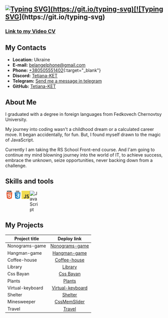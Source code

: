 ## [![Typing SVG](https://readme-typing-svg.herokuapp.com?font=Fira+Code&pause=1000&color=171084&background=5BE0FF00&random=false&width=435&lines=Hello%2C+I'm+Tatiana%2C+a+passionate+newcomer+to+the+world+of+frontend+development!)](https://git.io/typing-svg)[![Typing SVG](https://readme-typing-svg.herokuapp.com?font=Fira+Code&weight=700&size=25&pause=1000&color=0A630C&background=5BE0FF00&random=false&width=1000&lines=Hello%2C+I'm+Tatiana%2C+a+passionate+newcomer+to+the+world+of+frontend+development!)](https://git.io/typing-svg)

### **[Link to my Video CV](https://youtu.be/uJQMlCJasOU)**

## My Contacts

* __Location:__ Ukraine
* __E-mail:__   [belangelphone@gmail.com](mailto:belangelphone@gmail.com)
* __Phone:__    [+380505551402](tel:+380505551402){:target="_blank"}
* __Discord:__  [Tetiana-KET](https://discordapp.com/users/674720964143218723)
* __Telegram:__ [Send me a message in telegram](https://t.me/Tatiana_1000_Dribnyz)
* __GitHub:__   [Tetiana-KET](https://github.com/Tetiana-KET)


## About Me

I graduated with a degree in foreign languages from Fedkovech Chernovtsy University. 

My journey into coding wasn't a childhood dream or a calculated career move. It began accidentally, for fun. But, I found myself drawn to the magic of JavaScript.

Currently I am taking the RS School Front-end course. And I'am going to continue my mind blowning journey into the world of IT, to achieve success, embrace the unknown, seize opportunities, never backing down from a challenge.


## Skills and tools

<img align="left" alt="HTML5" width="26px" src="https://raw.githubusercontent.com/github/explore/80688e429a7d4ef2fca1e82350fe8e3517d3494d/topics/html/html.png"/>
<img align="left" alt="CSS" width="26px" src="https://raw.githubusercontent.com/github/explore/80688e429a7d4ef2fca1e82350fe8e3517d3494d/topics/css/css.png"/>
<img align="left" alt="JavaScript" width="26px" src="https://raw.githubusercontent.com/github/explore/80688e429a7d4ef2fca1e82350fe8e3517d3494d/topics/javascript/javascript.png"/>
<img align="left" alt="JavaScript" width="26px" src="https://www.codewars.com/packs/assets/logo.f607a0fb.svg"/>


<div style="clear:both;"></div>

## My Projects


 Project title            |   Deploy link
--------------------------|:-----------------------:
Nonograms-game            |   [Nonograms-game](https://rolling-scopes-school.github.io/tetiana-ket-JSFE2023Q4/nonograms/index.html)
Hangman-game              |   [Hangman-game](https://rolling-scopes-school.github.io/tetiana-ket-JSFE2023Q4/hangman/index.html)
Coffee-house              |   [Coffee-house](https://rolling-scopes-school.github.io/tetiana-ket-JSFE2023Q4/coffee-house/pages/Home/index.html)
Library                   |   [Library](https://tetiana-ket.github.io/Library/)
Css Bayan                 |   [Css Bayan](https://tetiana-ket.github.io/cssBayan/cssBayan/index.html)
Plants                    |   [Plants](https://rolling-scopes-school.github.io/tetiana-ket-JSFEPRESCHOOL2022Q4/Plants/pages/main/index.html)
Virtual-keyboard          |   [Virtual-keyboard](https://tetiana-ket.github.io/virtual-keyboard/src/index.html)
Shelter                   |   [Shelter](https://rolling-scopes-school.github.io/tetiana-ket-JSFE2023Q1/shelter/pages/main/index.html)
Minesweeper               |   [CssMemSlider](https://rolling-scopes-school.github.io/tetiana-ket-JSFE2023Q1/minesweeper/dist/index.html)
Travel                    |   [Travel](https://tetiana-ket.github.io/Travel/)
